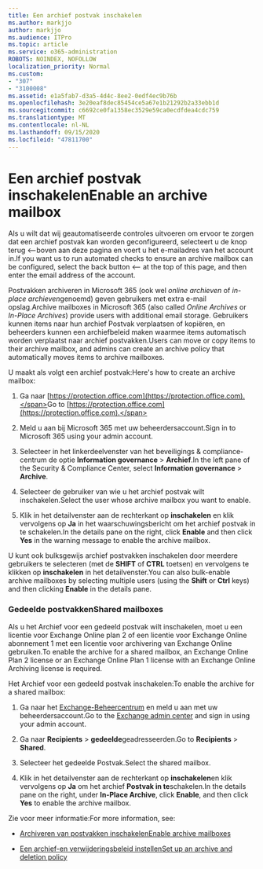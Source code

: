 ```yaml
---
title: Een archief postvak inschakelen
ms.author: markjjo
author: markjjo
ms.audience: ITPro
ms.topic: article
ms.service: o365-administration
ROBOTS: NOINDEX, NOFOLLOW
localization_priority: Normal
ms.custom:
- "307"
- "3100008"
ms.assetid: e1a5fab7-d3a5-4d4c-8ee2-0edf4ec9b76b
ms.openlocfilehash: 3e20eaf8dec85454ce5a67e1b21292b2a33ebb1d
ms.sourcegitcommit: c6692ce0fa1358ec3529e59ca0ecdfdea4cdc759
ms.translationtype: MT
ms.contentlocale: nl-NL
ms.lasthandoff: 09/15/2020
ms.locfileid: "47811700"
---
```

# <a name="enable-an-archive-mailbox"></a><span data-ttu-id="3b816-102">Een archief postvak inschakelen</span><span class="sxs-lookup"><span data-stu-id="3b816-102">Enable an archive mailbox</span></span>

<span data-ttu-id="3b816-103">Als u wilt dat wij geautomatiseerde controles uitvoeren om ervoor te zorgen dat een archief postvak kan worden geconfigureerd, selecteert u de knop terug <--boven aan deze pagina en voert u het e-mailadres van het account in.</span><span class="sxs-lookup"><span data-stu-id="3b816-103">If you want us to run automated checks to ensure an archive mailbox can be configured, select the back button <-- at the top of this page, and then enter the email address of the account.</span></span>

<span data-ttu-id="3b816-104">Postvakken archiveren in Microsoft 365 (ook wel *online archieven* of *in-place archieven*genoemd) geven gebruikers met extra e-mail opslag.</span><span class="sxs-lookup"><span data-stu-id="3b816-104">Archive mailboxes in Microsoft 365 (also called *Online Archives* or *In-Place Archives*) provide users with additional email storage.</span></span> <span data-ttu-id="3b816-105">Gebruikers kunnen items naar hun archief Postvak verplaatsen of kopiëren, en beheerders kunnen een archiefbeleid maken waarmee items automatisch worden verplaatst naar archief postvakken.</span><span class="sxs-lookup"><span data-stu-id="3b816-105">Users can move or copy items to their archive mailbox, and admins can create an archive policy that automatically moves items to archive mailboxes.</span></span>
  
<span data-ttu-id="3b816-106">U maakt als volgt een archief postvak:</span><span class="sxs-lookup"><span data-stu-id="3b816-106">Here's how to create an archive mailbox:</span></span>
  
1. <span data-ttu-id="3b816-107">Ga naar [https://protection.office.com](https://protection.office.com).</span><span class="sxs-lookup"><span data-stu-id="3b816-107">Go to [https://protection.office.com](https://protection.office.com).</span></span>

2. <span data-ttu-id="3b816-108">Meld u aan bij Microsoft 365 met uw beheerdersaccount.</span><span class="sxs-lookup"><span data-stu-id="3b816-108">Sign in to Microsoft 365 using your admin account.</span></span>

3. <span data-ttu-id="3b816-109">Selecteer in het linkerdeelvenster van het beveiligings &amp; compliance-centrum de optie **Information governance** \> **Archief**.</span><span class="sxs-lookup"><span data-stu-id="3b816-109">In the left pane of the Security &amp; Compliance Center, select **Information governance** \> **Archive**.</span></span>

4. <span data-ttu-id="3b816-110">Selecteer de gebruiker van wie u het archief postvak wilt inschakelen.</span><span class="sxs-lookup"><span data-stu-id="3b816-110">Select the user whose archive mailbox you want to enable.</span></span>

5. <span data-ttu-id="3b816-111">Klik in het detailvenster aan de rechterkant op **inschakelen** en klik vervolgens op **Ja** in het waarschuwingsbericht om het archief postvak in te schakelen.</span><span class="sxs-lookup"><span data-stu-id="3b816-111">In the details pane on the right, click **Enable** and then click **Yes** in the warning message to enable the archive mailbox.</span></span>

<span data-ttu-id="3b816-112">U kunt ook bulksgewijs archief postvakken inschakelen door meerdere gebruikers te selecteren (met de **SHIFT** of **CTRL** toetsen) en vervolgens te klikken op **inschakelen** in het detailvenster.</span><span class="sxs-lookup"><span data-stu-id="3b816-112">You can also bulk-enable archive mailboxes by selecting multiple users (using the **Shift** or **Ctrl** keys) and then clicking **Enable** in the details pane.</span></span>
  
### <a name="shared-mailboxes"></a><span data-ttu-id="3b816-113">Gedeelde postvakken</span><span class="sxs-lookup"><span data-stu-id="3b816-113">Shared mailboxes</span></span>

<span data-ttu-id="3b816-114">Als u het Archief voor een gedeeld postvak wilt inschakelen, moet u een licentie voor Exchange Online plan 2 of een licentie voor Exchange Online abonnement 1 met een licentie voor archivering van Exchange Online gebruiken.</span><span class="sxs-lookup"><span data-stu-id="3b816-114">To enable the archive for a shared mailbox, an Exchange Online Plan 2 license or an Exchange Online Plan 1 license with an Exchange Online Archiving license is required.</span></span>  

<span data-ttu-id="3b816-115">Het Archief voor een gedeeld postvak inschakelen:</span><span class="sxs-lookup"><span data-stu-id="3b816-115">To enable the archive for a shared mailbox:</span></span>

1. <span data-ttu-id="3b816-116">Ga naar het [Exchange-Beheercentrum](https://outlook.office365.com/ecp) en meld u aan met uw beheerdersaccount.</span><span class="sxs-lookup"><span data-stu-id="3b816-116">Go to the [Exchange admin center](https://outlook.office365.com/ecp) and sign in using your admin account.</span></span>

2. <span data-ttu-id="3b816-117">Ga naar **Recipients**  >  **gedeelde**geadresseerden.</span><span class="sxs-lookup"><span data-stu-id="3b816-117">Go to **Recipients** > **Shared**.</span></span>

3. <span data-ttu-id="3b816-118">Selecteer het gedeelde Postvak.</span><span class="sxs-lookup"><span data-stu-id="3b816-118">Select the shared mailbox.</span></span>

4. <span data-ttu-id="3b816-119">Klik in het detailvenster aan de rechterkant op **inschakelen**en klik vervolgens op **Ja** om het archief **Postvak in te**schakelen.</span><span class="sxs-lookup"><span data-stu-id="3b816-119">In the details pane on the right, under **In-Place Archive**, click **Enable**, and then click **Yes** to enable the archive mailbox.</span></span>

<span data-ttu-id="3b816-120">Zie voor meer informatie:</span><span class="sxs-lookup"><span data-stu-id="3b816-120">For more information, see:</span></span>
  
- [<span data-ttu-id="3b816-121">Archiveren van postvakken inschakelen</span><span class="sxs-lookup"><span data-stu-id="3b816-121">Enable archive mailboxes</span></span>](https://docs.microsoft.com/microsoft-365/compliance/enable-archive-mailboxes)

- [<span data-ttu-id="3b816-122">Een archief-en verwijderingsbeleid instellen</span><span class="sxs-lookup"><span data-stu-id="3b816-122">Set up an archive and deletion policy</span></span>](https://docs.microsoft.com//office365/securitycompliance/set-up-an-archive-and-deletion-policy-for-mailboxes)

